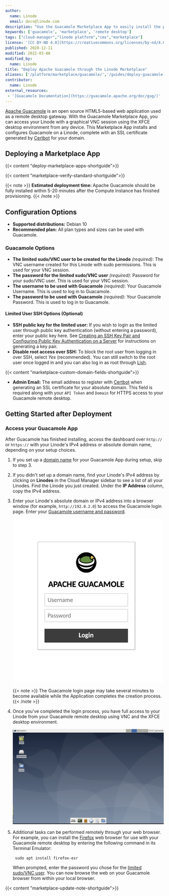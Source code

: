 ```yaml
---
author:
  name: Linode
  email: docs@linode.com
description: "Use the Guacamole Marketplace App to easily install the popular open source remote desktop and access your Linode from any device."
keywords: ['guacamole', 'marketplace', 'remote desktop']
tags: ["cloud-manager","linode platform","cms","marketplace"]
license: '[CC BY-ND 4.0](https://creativecommons.org/licenses/by-nd/4.0)'
published: 2020-12-11
modified: 2022-03-08
modified_by:
  name: Linode
title: "Deploy Apache Guacamole through the Linode Marketplace"
aliases: ['/platform/marketplace/guacamole/','/guides/deploy-guacamole-with-marketplace-apps/','/guides/guacamole-marketplace-app/']
contributor:
  name: Linode
external_resources:
 - '[Guacamole Documentation](https://guacamole.apache.org/doc/gug/)'
---
```


[Apache Guacamole](https://guacamole.apache.org/) is an open source HTML5-based web application used as a remote desktop gateway. With the Guacamole Marketplace App, you can access your Linode with a graphical VNC session using the XFCE desktop environment from any device. This Marketplace App installs and configures Guacamole on a Linode, complete with an SSL certificate generated by [Certbot](https://certbot.eff.org/) for your domain.

## Deploying a Marketplace App

{{< content "deploy-marketplace-apps-shortguide">}}

{{< content "marketplace-verify-standard-shortguide">}}

{{< note >}}
**Estimated deployment time:** Apache Guacamole should be fully installed within 5-20 minutes after the Compute Instance has finished provisioning.
{{< /note >}}

## Configuration Options

- **Supported distributions:** Debian 10
- **Recommended plan:** All plan types and sizes can be used with Guacamole.

### Guacamole Options

- **The limited sudo/VNC user to be created for the Linode** *(required)*: The VNC username created for this Linode with sudo permissions. This is used for your VNC session.
- **The password for the limited sudo/VNC user** *(required)*: Password for your sudo/VNC user. This is used for your VNC session.
- **The username to be used with Guacamole** *(required)*: Your Guacamole Username. This is used to log in to Guacamole.
- **The password to be used with Guacamole** *(required)*: Your Guacamole Password. This is used to log in to Guacamole.

#### Limited User SSH Options (Optional)

- **SSH public key for the limited user:** If you wish to login as the limited user through public key authentication (without entering a password), enter your public key here. See [Creating an SSH Key Pair and Configuring Public Key Authentication on a Server](/docs/guides/use-public-key-authentication-with-ssh/) for instructions on generating a key pair.
- **Disable root access over SSH:** To block the root user from logging in over SSH, select *Yes* (recommended). You can still switch to the root user once logged in and you can also log in as root through [Lish](/docs/guides/lish/).

{{< content "marketplace-custom-domain-fields-shortguide">}}
- **Admin Email:** The email address to register with [Certbot](https://certbot.eff.org/) when generating an SSL certificate for your absolute domain. This field is required along with your `API Token` and `Domain` for HTTPS access to your Guacamole remote desktop.

## Getting Started after Deployment

### Access your Guacamole App

After Guacamole has finished installing, access the dashboard over `http://` or `https://` with your Linode's IPv4 address or absolute domain name, depending on your setup choices.

1. If you set up a [domain name](#guacamole-options) for your Guacamole App during setup, skip to step 3.

1. If you didn't set up a domain name, find your Linode's IPv4 address by clicking on **Linodes** in the Cloud Manager sidebar to see a list of all your Linodes. Find the Linode you just created. Under the **IP Address** column, copy the IPv4 address.

1. Enter your Linode's absolute domain or IPv4 address into a browser window (for example, `http://192.0.2.0`) to access the Guacamole login page. Enter your [Guacamole username and password](#guacamole-options).

    ![View the Guacamole login page.](guacamole-login-page.png)

    {{< note >}}
    The Guacamole login page may take several minutes to become available while the Application completes the creation process.
    {{< /note >}}

1. Once you've completed the login process, you have full access to your Linode from your Guacamole remote desktop using VNC and the XFCE desktop environment.

     ![The Guacamole remote desktop provides access to your Linode through a web browser.](guacamole-xfce.png)

1. Additional tasks can be performed remotely through your web browser. For example, you can install the [Firefox](https://www.mozilla.org/firefox) web browser for use with your Guacamole remote desktop by entering the following command in its Terminal Emulator:

        sudo apt install firefox-esr

    When prompted, enter the password you chose for the [limited sudo/VNC user](#guacamole-options). You can now browse the web on your Guacamole browser from within your local browser.

{{< content "marketplace-update-note-shortguide">}}

